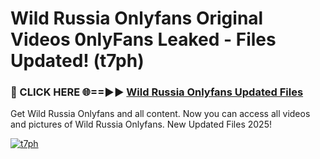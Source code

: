 # Wild Russia Onlyfans Original Videos 0nlyFans Leaked - Files Updated! (t7ph)

<h3>🔴 CLICK HERE 🌐==►► <a href="https://tinyurl.com/ms9xzufz" rel="nofollow">Wild Russia Onlyfans Updated Files</a></h3>

Get Wild Russia Onlyfans and all content. Now you can access all videos and pictures of Wild Russia Onlyfans. New Updated Files 2025!

[![t7ph](https://i.imgur.com/PQ7UWWw.gif)](https://tinyurl.com/ms9xzufz)

